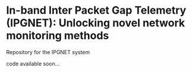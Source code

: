 # In-band Inter Packet Gap Telemetry (IPGNET): Unlocking novel network monitoring methods

Repository for the IPGNET system

code available soon...

